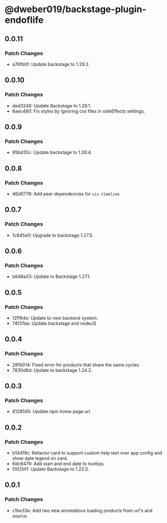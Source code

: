 # @dweber019/backstage-plugin-endoflife

## 0.0.11

### Patch Changes

- a76fb0f: Update backstage to 1.29.2.

## 0.0.10

### Patch Changes

- ded3248: Update Backstage to 1.29.1.
- 6aec480: Fix styles by ignoring css files in sideEffects settings.

## 0.0.9

### Patch Changes

- 95bd35c: Update backstage to 1.28.4.

## 0.0.8

### Patch Changes

- 46d0778: Add peer dependencies for `vis-timeline`.

## 0.0.7

### Patch Changes

- 1c845e0: Upgrade to backstage 1.27.5.

## 0.0.6

### Patch Changes

- b848a33: Update to Backstage 1.27.1.

## 0.0.5

### Patch Changes

- 12ff84e: Update to new backend system.
- 74f37ae: Update backstage and nodeJS

## 0.0.4

### Patch Changes

- 28f6014: Fixed error for products that share the same cycles
- 7830d8d: Update to backstage 1.24.2.

## 0.0.3

### Patch Changes

- 8128585: Update npm home page url.

## 0.0.2

### Patch Changes

- b14d19c: Refactor card to support custom help text over app config and show date legend on card.
- 6dc8479: Add start and end date to tooltips.
- 55f2bf1: Update Backstage to 1.22.0.

## 0.0.1

### Patch Changes

- c1be33e: Add two new annotations loading products from url's and source.

